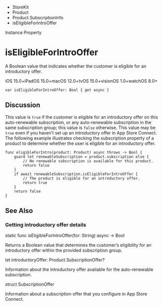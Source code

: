 

- StoreKit
- Product
- Product.SubscriptionInfo
-  isEligibleForIntroOffer 

Instance Property

# isEligibleForIntroOffer

A Boolean value that indicates whether the customer is eligible for an introductory offer.

iOS 15.0+iPadOS 15.0+macOS 12.0+tvOS 15.0+visionOS 1.0+watchOS 8.0+

``` source
var isEligibleForIntroOffer: Bool { get async }
```

## Discussion

This value is `true` if the customer is eligible for an introductory offer on this auto-renewable subscription, or any auto-renewable subscription in the same subscription group; this value is `false` otherwise. This value may be `true` even if you haven’t set up an introductory offer in App Store Connect. The following example illustrates checking the subscription property of a product to determine whether the user is eligible for an introductory offer.

```
func eligibleForIntro(product: Product) async throws -> Bool {
    guard let renewableSubscription = product.subscription else {
        // No renewable subscription is available for this product.
        return false
    }
    if await renewableSubscription.isEligibleForIntroOffer {
        // The product is eligible for an introductory offer.
        return true
    }
    return false
}
```

## See Also

### Getting introductory offer details

static func isEligibleForIntroOffer(for: String) async -> Bool

Returns a Boolean value that determines the customer’s eligibility for an introductory offer within the provided subscription group.

let introductoryOffer: Product.SubscriptionOffer?

Information about the introductory offer available for the auto-renewable subscription.

struct SubscriptionOffer

Information about a subscription offer that you configure in App Store Connect.

